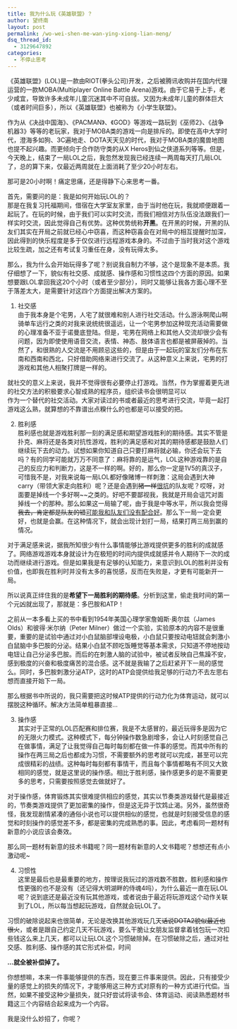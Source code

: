 ```yaml
---
title: 我为什么玩《英雄联盟》？
author: 望终南
layout: post
permalink: /wo-wei-shen-me-wan-ying-xiong-lian-meng/
dsq_thread_id:
  - 3129647892
categories:
  - 不停止思考
---
```

《英雄联盟》(LOL)是一款由RIOT(拳头公司)开发，之后被腾讯收购并在国内代理运营的一款MOBA(Multiplayer Online Battle Arena)游戏。由于它易于上手，老少咸宜，导致许多未成年儿童沉迷其中不可自拔。又因为未成年儿童的群体巨大（或者时间巨多），所以《英雄联盟》也被称为《小学生联盟》。

作为从《决战中国海》、《PACMAN》、《GOD》等游戏一路玩到《巫师2》、《战争机器3》等等的老玩家，我对于MOBA类的游戏一向是排斥的。即使在高中大学时代，澄海多如狗、3C遍地走、DOTA天天见的时代，我对于MOBA类的魔兽地图也提不起兴趣。而更倾向于合作防守类的从X Heros到仙之侠道系列等等。但是，今天晚上，结束了一局LOL之后，我忽然发现我已经连续一两周每天打几局LOL了，总的算下来，仅最近两周就在上面消耗了至少20小时左右。

那可是20小时啊！痛定思痛，还是得静下心来思考一番。

首先，需要问的是：我是如何开始玩LOL的？  
那是在我复习托福期间，借宿在大学室友家里，由于当时他在玩，我就顺便跟着一起玩了。在玩的时候，由于我们可以实时交流，而我们相信对方队伍没法跟我们一样实时交流，因此觉得自己有优势。这种优势统称**开黑**。在开黑的时候，开黑的队友们其实在开局之前就已经心中窃喜，而这种窃喜会在对局中的相互提醒时加深，因此得到的快乐程度是多于仅仅进行远程游戏本身的。不过由于当时我对这个游戏比较生疏，加之还有考试复习重任在身，没有玩得太多。

那么，我为什么会开始玩得多了呢？别说我自制力不够，这个是现象不是本质。我仔细想了一下，貌似有社交感、成就感、操作感和习惯性这四个方面的原因。如果想要跟LOL拿回我这20个小时（或者至少部分），同时又能够让我各方面心理不至于落差太大，是需要针对这四个方面提出解决方案的。

1. 社交感  
由于我本身是个宅男，人宅了就很难和别人进行社交活动。什么游泳啊爬山啊骑单车远行之类的对我来说统统很遥远，让一个宅男参加这种现充活动需要做的心理准备不亚于诺曼底登陆。但是，宅男在网络上和其他人交流却很少会有问题，因为即使使用语音交流，表情、神态、肢体语言也都是被屏蔽掉的。当然了，和很熟的人交流是不用顾忌这些的，但是由于一起玩的室友们分布在东南和西南和西北，只好借助网络来进行交流了。从这种意义上来说，宅男的打游戏和其他人相聚打牌是一样的。

就社交的意义上来说，我并不觉得很有必要停止打游戏。当然，作为掌握着更先进的社交方法的积极要求心智成熟的程序员，组织读书会很明显可以  
作为一个替代的社交活动。大家对读过的书或者最近的思考进行交流，毕竟一起打游戏这么熟，就算想的不靠谱出点糗什么的也都是可以接受的把。

2. 胜利感  
胜利感也就是游戏胜利那一刻的满足感和期望游戏胜利的期待感。其实不管是扑克、麻将还是各类对抗性游戏，胜利的满足感和对其的期待感都是鼓励人们继续玩下去的动力。试想如果你知道自己只要打麻将就必输，你还会玩下去吗？有的同学可能就万万不同意了：麻将靠的是运气，LOL这种游戏靠的是自己的反应力和判断力，这是不一样的啊。好的，那么你一定是1V5的真汉子，可惜我不是，对我来说每一局LOL都好像赌博一样刺激：这局会遇到大神carry（带领大家走向胜利）呢？还是会遇到<del datetime="2014-07-20T15:23:05+00:00">猪一样</del><ins datetime="2014-07-20T15:23:05+00:00">很坑</ins>的队友呢？哎呀，对面要是掉线一个多好啊~~之类的。好吧不要鄙视我，我就是开局会诅咒对面掉线一个的那种。那么如果这一局输了呢，由于我是中等水平，所以我会觉得<del datetime="2014-07-20T15:23:05+00:00">我去，肯定都是队友的错</del><ins datetime="2014-07-20T15:23:05+00:00">可能我和队友们没有配合好</ins>。那么下一局一定会更好，也就是会赢。在这种情况下，就会出现计划打一局，结果打两三局到赢的情况。

对于满足感来说，据我所知很少有什么事情能够比游戏提供更多的胜利的成就感了。网络游戏游戏本身就设计为在极短的时间内提供成就感并令人期待下一次的成功而继续进行游戏。但是如果我是有足够的认知能力，来意识到LOL的胜利并没有价值，也即我在胜利时并没有太多的喜悦感，反而在失败是，才更有可能新开一局。

所以说真正绊住我的是**希望下一局胜利的期待感**。分析到这里，偷走我时间的第一个元凶就出现了，那就是：多巴胺和ATP！

之前从一本多看上买的书中看到1954年美国心理学家詹姆斯·奥尔兹（James Olds）和彼得·米尔纳（Peter Milner）做过一个实验，实验原本的内容不是很重要，重要的是试验中通过对小白鼠脑部埋设电极，小白鼠只要按动电钮就会刺激小白鼠脑中多巴胺的分泌。结果小白鼠不顾吃饭睡觉等基本需求，只知道不停地按动电钮让自己分泌多巴胺。而后的在刺激人脑的试验中，被试者反映自己焦躁不安，感到极度的兴奋和极度痛苦的混合感。这不就是我输了之后赶紧开下一局的感觉么。同时，多巴胺刺激分泌ATP，这时的ATP会提供给我足够的行动力不去左思右想而直接开始下一局。

那么根据书中所说的，我只需要把这时候ATP提供的行动力化为体育运动，就可以摆脱这种循环。解决方法简单粗暴直接&#8230;

3. 操作感  
其实对于正常的LOL匹配赛和排位赛，我是不太感冒的，最近玩得多是因为它的无限火力模式。这种模式下，每分钟操作数急剧增多，会让人时刻感觉自己在做事情，满足了让我觉得自己每时每刻都在做一件事的感觉。而其中所有的操作在两三局之后也都成为习惯，不需要额外的思考就可以完成，甚至可以完成很精彩的战绩。这种每时每刻都有事情干，而且每个事情都略有不同又大致相同的感觉，就是这里说的操作感。相比于胜利感，操作感更多的是不需要更多的思考，只需要按照感觉去做就好了。

对于操作感，体育锻炼其实很难提供相应的感觉，其实以节奏类游戏替代是最接近的，节奏类游戏提供了更加密集的操作，但是这无异于饮鸩止渴。另外，虽然很奇怪，我发现剧情紧凑的通俗小说也可以提供相似的感觉，也就是时刻接受信息的感觉和时刻操作的感觉差不多，都是密集的完成熟悉的事。因此，考虑看同一题材有新意的小说应该会奏效。

那么同一题材有新意的技术书籍呢？同一题材有新意的人文书籍呢？想想还有点小激动呢~

4. 习惯性  
这里是最后也是最重要的地方，按理说我玩过的游戏数不胜数，胜利感和操作性更强的也不是没有（还记得大明湖畔的侍魂4吗），为什么最近一直在玩LOL呢？说到底还是最近没有玩其他游戏，或者说由于最近将玩游戏这个动作关联到了LOL，所以每当想起玩游戏，自然就会玩LOL了。

习惯的破除说起来也很简单，无论是改换其他游戏玩几天<del datetime="2014-07-20T15:23:05+00:00">话说DOTA2貌似最近也很火</del>，或者是跟自己约定几天不玩游戏，要么干脆让女朋友监督拿着钱包玩一次扣些钱这么来上几天，都可以让玩LOL这个习惯破除掉。在习惯破除之后，通过对社交感、胜利感、操作感的其它形式补偿，时间

**&#8230;就全被补偿掉了。**

你想想嘛，本来一件事能够提供的东西，现在要三件事来提供。因此，只有接受少量的感觉上的损失的情况下，才能够用这三种方式对原有的一种方式进行代偿。当然，如果不接受这种少量损失，就只好尝试将读书会、体育运动、阅读熟悉题材书籍这三个内容结合起来成为一个内容。

我是没什么妙招了，你呢？